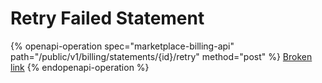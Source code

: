 # Retry Failed Statement

{% openapi-operation spec="marketplace-billing-api" path="/public/v1/billing/statements/{id}/retry" method="post" %}
[Broken link](broken-reference)
{% endopenapi-operation %}
